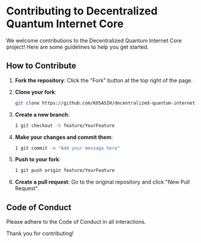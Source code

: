 # Contributing to Decentralized Quantum Internet Core

We welcome contributions to the Decentralized Quantum Internet Core project! Here are some guidelines to help you get started.

## How to Contribute
1. **Fork the repository**: Click the "Fork" button at the top right of the page.
2. **Clone your fork**: 
   ```bash
   git clone https://github.com/KOSASIH/decentralized-quantum-internet-core.git
   ```

3. **Create a new branch**:
   ```bash
   1 git checkout -b feature/YourFeature
   ```
   
4. **Make your changes and commit them**:
   ```bash
   1 git commit -m "Add your message here"
   ```
   
5. **Push to your fork**:
   ```bash
   1 git push origin feature/YourFeature
   ```
   
6. **Create a pull request**: Go to the original repository and click "New Pull Request".

## Code of Conduct
Please adhere to the Code of Conduct in all interactions.

Thank you for contributing!
